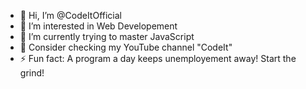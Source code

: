 - 👋 Hi, I’m @CodeItOfficial
- 👀 I’m interested in Web Developement
- 🌱 I’m currently trying to master JavaScript
- 💞️ Consider checking my YouTube channel "CodeIt"
- ⚡ Fun fact: A program a day keeps unemployement away! Start the grind!

